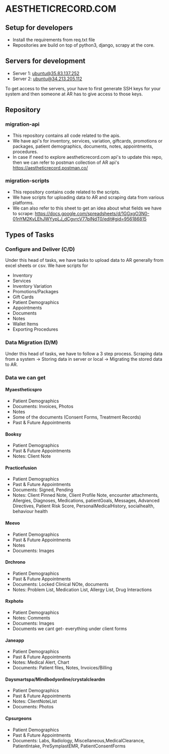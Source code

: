 # AESTHETICRECORD.COM

## Setup for developers
- Install the requirements from req.txt file
- Repositories are build on top of python3, django, scrapy at the core.

## Servers for development
- Server 1: ubuntu@35.83.137.252
- Server 2: ubuntu@34.213.205.112

To get access to the servers, your have to first generate SSH keys for your system and then someone at AR has to give access to those keys.

## Repository

### migration-api
- This repository contains all code related to the apis. 
- We have api's for inventory, services, variation, giftcards, promotions or packages, patient demographics, documents, notes, appointments, procedures.
- In case if need to explore aestheticrecord.com api's to update this repo, then we can refer to postman collection of AR api's 
https://aestheticrecord.postman.co/

### migration-scripts
- This repository contains code related to the scripts.
- We have scripts for uploading data to AR and scraping data from various platforms.
- We can also refer to this sheet to get an idea about what fields we have to scrape: https://docs.google.com/spreadsheets/d/1GGxgO3N0-01nYM2KvLEhJWYypLJ_dCgvrcV77plNdT0/edit#gid=956186815


## Types of Tasks

### Configure and Deliver (C/D)
Under this head of tasks, we have tasks to upload data to AR generally from excel sheets or csv.
We have scripts for
- Inventory
- Services
- Inventory Variation
- Promotions/Packages
- Gift Cards
- Patient Demographics
- Appointments
- Documents
- Notes
- Wallet Items
- Exporting Procedures

### Data Migration (D/M)
Under this head of tasks, we have to follow a 3 step process. Scraping data from a system -> Storing data in server or local -> Migrating the stored data to AR.

### Data we can get

#### Myaestheticspro
- Patient Demographics
- Documents: Invoices, Photos
- Notes
- Some of the documents (Consent Forms, Treatment Records)
- Past & Future Appointments

#### Booksy
- Patient Demographics
- Past & Future Appointments
- Notes: Client Note

#### Practicefusion
- Patient Demographics
- Past & Future Appointments
- Documents: Signed, Pending
- Notes: Client Pinned Note, Client Profile Note, encounter attachments, Allergies, Diagnoses, Medications, patientGoals, Messages, Advanced Directives, Patient Risk Score, PersonalMedicalHistory, socialhealth, behaviour health

#### Meevo
- Patient Demographics
- Past & Future Appointments
- Notes
- Documents: Images

#### Drchrono
- Patient Demographics
- Past & Future Appointments
- Documents: Locked Clinical NOte, documents
- Notes: Problem List, Medication List, Allergy List, Drug Interactions

#### Rxphoto
- Patient Demographics
- Notes: Comments
- Documents: Images
- Documents we cant get- everything under client forms

#### Janeapp
- Patient Demographics
- Past & Future Appointments
- Notes: Medical Alert, Chart
- Documents: Patient files, Notes, Invoices/Billing

#### Daysmartspa/Mindbodyonline/crystalcleardm
- Patient Demographics
- Past & Future Appointments
- Notes: ClientNoteList
- Documents: Photos

#### Cpsurgeons
- Patient Demographics
- Past & Future Appointments
- Documents: Labs, Radiology, Miscellaneous,MedicalClearance, PatientIntake, PreSymplastEMR, PatientConsentForms
